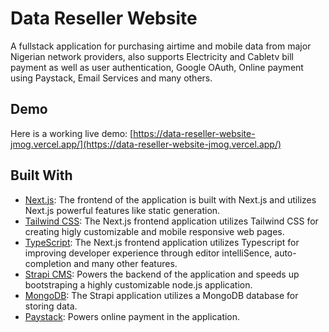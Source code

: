 # Data Reseller Website

A fullstack application for purchasing airtime and mobile data from major Nigerian network providers, also supports Electricity and Cabletv bill payment as well as user authentication, Google OAuth, Online payment using Paystack, Email Services and many others.

## Demo
Here is a working live demo: [https://data-reseller-website-jmog.vercel.app/](https://data-reseller-website-jmog.vercel.app/)


## Built With
* [Next.js](https://nextjs.org/): The frontend of the application is built with Next.js and utilizes Next.js powerful features like static generation.
* [Tailwind CSS](https://tailwindcss.com/): The Next.js frontend application utilizes Tailwind CSS for creating higly customizable and mobile responsive web pages.
* [TypeScript](https://www.typescriptlang.org/): The Next.js frontend application utilizes Typescript for improving developer experience through editor intelliSence, auto-completion and many other features.
* [Strapi CMS](https://strapi.io/): Powers the backend of the application and speeds up bootstraping a highly customizable node.js application.
* [MongoDB](https://www.mongodb.com/): The Strapi application utilizes a MongoDB database for storing data.
* [Paystack](https://paystack.com/): Powers online payment in the application.
